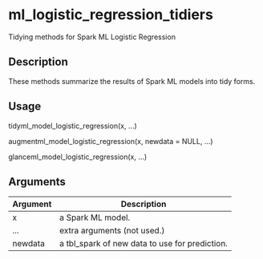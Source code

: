 # ml_logistic_regression_tidiers


Tidying methods for Spark ML Logistic Regression




## Description

These methods summarize the results of Spark ML models into tidy forms.





## Usage

tidyml_model_logistic_regression(x, ...)

augmentml_model_logistic_regression(x, newdata = NULL, ...)

glanceml_model_logistic_regression(x, ...)





## Arguments


Argument      |Description
------------- |----------------
x | a Spark ML model.
... | extra arguments (not used.)
newdata | a tbl_spark of new data to use for prediction.






